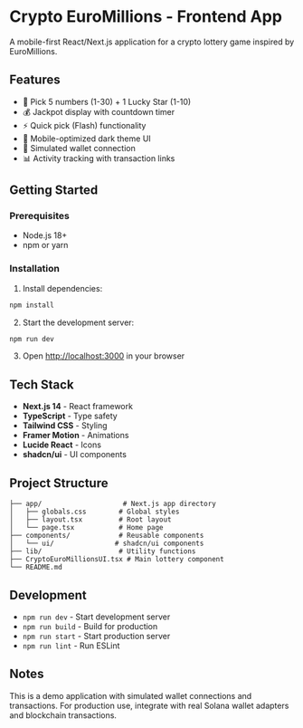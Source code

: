 # Crypto EuroMillions - Frontend App

A mobile-first React/Next.js application for a crypto lottery game inspired by EuroMillions.

## Features

- 🎯 Pick 5 numbers (1-30) + 1 Lucky Star (1-10)
- 💰 Jackpot display with countdown timer
- ⚡ Quick pick (Flash) functionality
- 📱 Mobile-optimized dark theme UI
- 🔗 Simulated wallet connection
- 📊 Activity tracking with transaction links

## Getting Started

### Prerequisites
- Node.js 18+ 
- npm or yarn

### Installation

1. Install dependencies:
```bash
npm install
```

2. Start the development server:
```bash
npm run dev
```

3. Open [http://localhost:3000](http://localhost:3000) in your browser

## Tech Stack

- **Next.js 14** - React framework
- **TypeScript** - Type safety
- **Tailwind CSS** - Styling
- **Framer Motion** - Animations
- **Lucide React** - Icons
- **shadcn/ui** - UI components

## Project Structure

```
├── app/                    # Next.js app directory
│   ├── globals.css        # Global styles
│   ├── layout.tsx         # Root layout
│   └── page.tsx           # Home page
├── components/            # Reusable components
│   └── ui/               # shadcn/ui components
├── lib/                   # Utility functions
├── CryptoEuroMillionsUI.tsx # Main lottery component
└── README.md
```

## Development

- `npm run dev` - Start development server
- `npm run build` - Build for production
- `npm run start` - Start production server
- `npm run lint` - Run ESLint

## Notes

This is a demo application with simulated wallet connections and transactions. For production use, integrate with real Solana wallet adapters and blockchain transactions.
